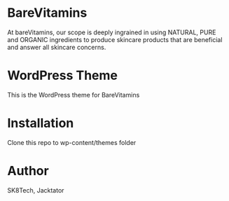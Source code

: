 # BareVitamins

At bareVitamins, our scope is deeply ingrained in using NATURAL, PURE 
and ORGANIC ingredients to produce skincare products that are beneficial 
and answer all skincare concerns.

# WordPress Theme

This is the WordPress theme for BareVitamins

# Installation

Clone this repo to wp-content/themes folder

# Author
SK8Tech, Jacktator

